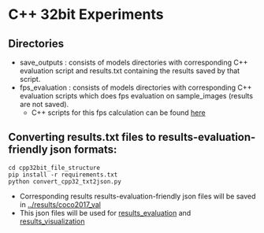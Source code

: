 # C++ 32bit Experiments 

## Directories

* save_outputs : consists of models directories with corresponding C++ evaluation script and results.txt containing the results saved by that script.
* fps_evaluation : consists of models directories with corresponding C++ evaluation scripts which does fps evaluation on sample_images (results are not saved). 
    * C++ scripts for this fps calculation can be found [here](https://github.com/accelr-net/tflite-perf-tests/blob/main/object_detection/object_detection.cpp)

## Converting results.txt files to results-evaluation-friendly json formats:
```
cd cpp32bit_file_structure
pip install -r requirements.txt
python convert_cpp32_txt2json.py
```

* Corresponding results results-evaluation-friendly json files will be saved in [../results/coco2017_val](../results/coco2017_val)
* This json files will be used for [results_evaluation](../results_evaluation) and [results_visualization](../results_visualization)
